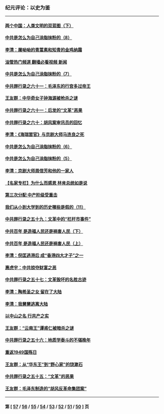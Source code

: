 ### 纪元评论：以史为鉴
---
#### [两个中国：人类文明的双蓝图（下）](../../pages/nsc1028/n13423132.md?12130330) 
#### [中共是怎么为自己涂脂抹粉的（8）](../../pages/nsc1028/n13432247.md?12130330) 
#### [李清：屠呦呦的青蒿素和知青的金鸡纳霜](../../pages/nsc1028/n13426884.md?12130330) 
#### [油管热门频道 翻墙必看视频 新闻](ok?12130330)
#### [中共是怎么为自己涂脂抹粉的（7）](../../pages/nsc1028/n13431085.md?12130330) 
#### [中共罪行录之六十一：毛泽东的行宫多过帝王](../../pages/nsc1028/n13430849.md?12130330) 
#### [王友群：中华奇女子钟海源被枪杀之谜](../../pages/nsc1028/n13430555.md?12130330) 
#### [中共罪行录之六十一：后发的“文革”恶果](../../pages/nsc1028/n13426672.md?12130330) 
#### [中共罪行录之六十：胡风案审讯员的回忆](../../pages/nsc1028/n13423954.md?12130330) 
#### [李清：《海瑞罢官》与京剧大师马连良之死](../../pages/nsc1028/n13412316.md?12130330) 
#### [中共是怎么为自己涂脂抹粉的（6）](../../pages/nsc1028/n13412021.md?12130330) 
#### [中共是怎么为自己涂脂抹粉的（5）](../../pages/nsc1028/n13405477.md?12130330) 
#### [李清：京剧大师周信芳和他的一家人](../../pages/nsc1028/n13391411.md?12130330) 
#### [【名家专栏】为什么而感恩 林肯总统如是说](../../pages/nsc1028/n13402501.md?12130330) 
#### [第三次分配 中产阶级受重击](../../pages/nsc1028/n13401007.md?12130330) 
#### [我们从小到大学到的历史哪些是假的（11）](../../pages/nsc1028/n13395097.md?12130330) 
#### [中共罪行录之五十九：文革中的“栏杆市事件”](../../pages/nsc1028/n13390605.md?12130330) 
#### [中共百年 是造福人民还是祸害人民（下）](../../pages/nsc1028/n13389389.md?12130330) 
#### [中共百年 是造福人民还是祸害人民（上）](../../pages/nsc1028/n13388697.md?12130330) 
#### [李清：倪匡逃港后 成“香港四大才子”之一](../../pages/nsc1028/n13377522.md?12130330) 
#### [惠虎宇：中共掠夺财富之恶](../../pages/nsc1028/n13374142.md?12130330) 
#### [中共罪行录之五十七：文革毁坏的名胜古迹](../../pages/nsc1028/n13373282.md?12130330) 
#### [李清：陶希圣之女 留在了大陆](../../pages/nsc1028/n13367727.md?12130330) 
#### [李清：我舅舅逃离大陆](../../pages/nsc1028/n13343329.md?12130330) 
#### [以中山之名 行共产之实](../../pages/nsc1028/n13346437.md?12130330) 
#### [王友群：“云南王”谭甫仁被暗杀之谜](../../pages/nsc1028/n13357123.md?12130330) 
#### [中共罪行录之五十六：地质学泰斗的不堪晚年](../../pages/nsc1028/n13355675.md?12130330) 
#### [重返1949国殇日](../../pages/nsc1028/n13346372.md?12130330) 
#### [王友群：从“华东王”到“野心家”的饶漱石](../../pages/nsc1028/n13346037.md?12130330) 
#### [中共罪行录之五十五：“文革”的恶果](../../pages/nsc1028/n13324062.md?12130330) 
#### [王友群：毛泽东制造的“胡风反革命集团案”](../../pages/nsc1028/n13324909.md?12130330) 

---
#### 第 [ [57](./57.md?12130330) / [56](./56.md?12130330) / [55](./55.md?12130330) / [54](./54.md?12130330) / [53](./53.md?12130330) / [52](./52.md?12130330) / [51](./51.md?12130330) / [50](./50.md?12130330) ] 页
